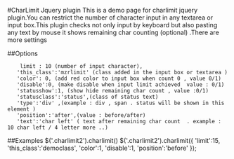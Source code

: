 #CharLimit Jquery plugin
This is a demo page for charlimit jquery plugin.You can restrict the number of character input in
 any textarea or input box.This plugin checks not only input by keyboard but
 also pasting any text by mouse it shows remaining char counting (optional) .There are more settings

##Options

        limit : 10 (number of input character),
       'this_class':'mzrlimit' (class added in the input box or textarea )
       'color': 0, (add red color to input box when count 0 , value 0/1)
       'disable':0, (make disable when input limit achieved  value : 0/1)
       'statusshow':1, (show hide remaining char count , value :0/1)
       'statusclass':'status',(class of status text)
       'type':'div' ,(example : div , span . status will be shown in this element )
       'position':'after',(value : before/after)
       'text':'char left' ( text after remaining char count  . example : 10 char left / 4 letter more ..)


##Examples
  $('.charlimit2').charlimit()
  $('.charlimit2').charlimit({
        'limit':15,
        'this_class':'democlass',
        'color':1,
        'disable':1,
        'position':'before'
    });


